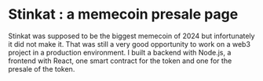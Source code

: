 # Stinkat : a memecoin presale page
Stinkat was supposed to be the biggest memecoin of 2024 but infortunately it did not make it. That was still a very good opportunity to work on a web3 project in a production environment. I built a backend with Node.js, a frontend with React, one smart contract for the token and one for the presale of the token.
